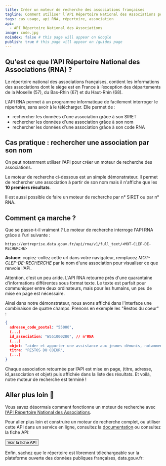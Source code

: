 ```yaml
---
title: Créer un moteur de recherche des associations françaises
tagline: Comment utiliser l’API Répertoire National des Associations pour créer un moteur de recherche qui trouve le numéro RNA d'une association ?
tags: cas usage, api RNA, répertoire, association
api:
  - API Répertoire National des Associations
image: code.jpg
noindex: false # this page will appear on Google
publish: true # this page will appear on /guides page
---
```


## Qu'est ce que l’API Répertoire National des Associations (RNA) ?

Le répertoire national des associations françaises, contient les informations des associations dont le siège est en France à l’exception des départements de la Moselle (57), du Bas-Rhin (67) et du Haut-Rhin (68).

L’API RNA permet à un programme informatique de facilement interroger le répertoire, sans avoir à le télécharger. Elle permet de :

- rechercher les données d'une association grâce à son SIRET
- rechercher les données d'une association grâce à son nom
- rechercher les données d'une association grâce à son code RNA

## Cas pratique : rechercher une association par son nom

On peut notamment utiliser l'API pour créer un moteur de recherche des associations.

Le moteur de recherche ci-dessous est un simple démonstrateur. Il permet de rechercher une association à partir de son nom mais il n'affiche que les <b>10 premiers résultats</b>.

Il est aussi possible de faire un moteur de recherche par n° SIRET ou par n° RNA.

<ApiRnaWidget />

## Comment ça marche ?

Que se passe-t-il vraiment ? Le moteur de recherche interroge l'API RNA grâce à l'url suivante :

`https://entreprise.data.gouv.fr/api/rna/v1/full_text/<MOT-CLEF-DE-RECHERCHE>`

**Astuce**: copiez-collez cette url dans votre navigateur, remplacez _MOT-CLEF-DE-RECHERCHE_ par le nom d'une association pour visualiser ce que renvoie l'API.

Attention, c'est un peu aride. L'API RNA retourne près d'une quarantaine d'informations différentes sous format texte. Le texte est parfait pour communiquer entre deux ordinateurs, mais pour les humains, un peu de mise en page est nécessaire.

Ainsi dans notre démonstrateur, nous avons affiché dans l'interface une combinaison de quatre champs. Prenons en exemple <External href='https://entreprise.data.gouv.fr/api/rna/v1/full_text/restos%20du%20coeur'>les "Restos du coeur"</External> :

```json
{
  adresse_code_postal: "55000",
  (...)
  id_association: "W551000280", // n°RNA
  (...)
  objet: "aider et apporter une assistance aux jeunes démunis, notamment dans le domaine alimentaire.",
  titre: "RESTOS DU COEUR",
  (...)
}
```

Chaque association retournée par l’API est mise en page, (titre, adresse, id_association et objet) puis affichée dans la liste des résultats. Et voilà, notre moteur de recherche est terminé !

## Aller plus loin 🚀

Vous savez désormais comment fonctionne un moteur de recherche avec [l’API Répertoire National des Associations](/les-api/api_rna).

Pour aller plus loin et construire un moteur de recherche complet, ou utiliser cette API dans un service en ligne, consultez la [documentation](/documentation/api_rna) ou consultez la fiche API:

<Button href="/les-api/api_rna">Voir la fiche API</Button>

Enfin, sachez que le répertoire est librement téléchargeable sur la plateforme ouverte des données publiques françaises, <External href='https://data.gouv.fr'>data.gouv.fr</External>:

<Datagouv title='Répertoire National des Associations' productor='Ministère de l’Intérieur' href="https://www.data.gouv.fr/fr/datasets/repertoire-national-des-associations/">
